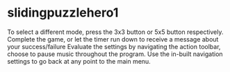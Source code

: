 # slidingpuzzlehero1

To select a different mode, press the 3x3 button or 5x5 button respectively. 
Complete the game, or let the timer run down to receive a message about your success/failure
Evaluate the settings by navigating the action toolbar, choose to pause music throughout the program.
Use the in-built navigation settings to go back at any point to the main menu.
